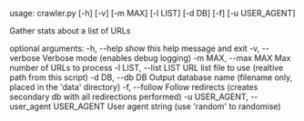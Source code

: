 usage: crawler.py [-h] [-v] [-m MAX] [-l LIST] [-d DB] [-f] [-u USER_AGENT]

Gather stats about a list of URLs

optional arguments:
  -h, --help            show this help message and exit
  -v, --verbose         Verbose mode (enables debug logging)
  -m MAX, --max MAX     Max number of URLs to process
  -l LIST, --list LIST  URL list file to use (realtive path from this script)
  -d DB, --db DB        Output database name (filename only, placed in the
                        'data' directory)
  -f, --follow          Follow redirects (creates secondary db with all
                        redirections performed)
  -u USER_AGENT, --user_agent USER_AGENT
                        User agent string (use 'random' to randomise)
